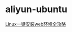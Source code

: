aliyun-ubuntu
=============

[Linux一键安装web环境全攻略](http://help.aliyun.com/view/11108189_13435438.html)

